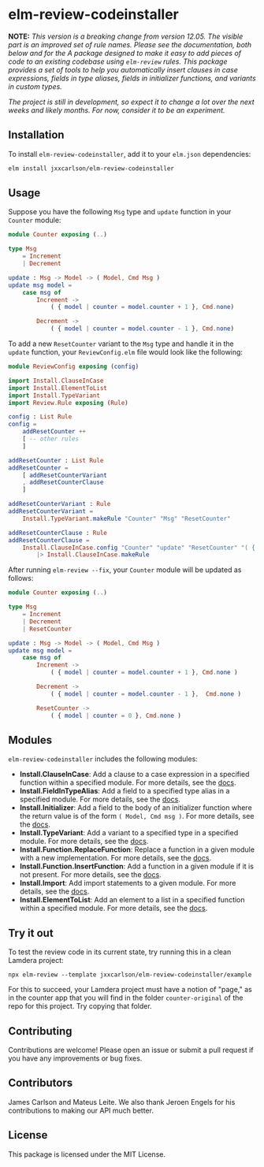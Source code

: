 # elm-review-codeinstaller

**NOTE:** *This version is a breaking change from version 12.05.  The visible part is an improved set of rule names. Please see the documentation,
both below and for the 
A package designed to make it easy to add pieces of code to an existing codebase using `elm-review` rules. This package provides a set of tools to help you automatically insert clauses in case expressions, fields in type aliases, fields in initializer functions, and variants in custom types.*

*The project is still in development, so expect it to change a lot over the next weeks and likely months. For now, consider it to be an experiment.*

## Installation

To install `elm-review-codeinstaller`, add it to your `elm.json` dependencies:

```bash
elm install jxxcarlson/elm-review-codeinstaller
```

## Usage

Suppose you have the following `Msg` type and `update` function in your `Counter` module:

```elm
module Counter exposing (..)

type Msg
    = Increment
    | Decrement

update : Msg -> Model -> ( Model, Cmd Msg )
update msg model =
    case msg of
        Increment ->
            ( { model | counter = model.counter + 1 }, Cmd.none)

        Decrement ->
            ( { model | counter = model.counter - 1 }, Cmd.none)
```

To add a new `ResetCounter` variant to the `Msg` type and handle it in the `update` function, your `ReviewConfig.elm` file would look like the following:

```elm
module ReviewConfig exposing (config)

import Install.ClauseInCase
import Install.ElementToList
import Install.TypeVariant
import Review.Rule exposing (Rule)

config : List Rule
config =
    addResetCounter ++
    [ -- other rules
    ]

addResetCounter : List Rule
addResetCounter =
    [ addResetCounterVariant
    , addResetCounterClause
    ]

addResetCounterVariant : Rule
addResetCounterVariant =
    Install.TypeVariant.makeRule "Counter" "Msg" "ResetCounter"

addResetCounterClause : Rule
addResetCounterClause =
    Install.ClauseInCase.config "Counter" "update" "ResetCounter" "( { model | counter = 0 }, Cmd.none )"
        |> Install.ClauseInCase.makeRule
```

After running `elm-review --fix`, your `Counter` module will be updated as follows:

```elm
module Counter exposing (..)

type Msg
    = Increment
    | Decrement
    | ResetCounter

update : Msg -> Model -> ( Model, Cmd Msg )
update msg model =
    case msg of
        Increment ->
            ( { model | counter = model.counter + 1 }, Cmd.none )

        Decrement ->
            ( { model | counter = model.counter - 1 },  Cmd.none )

        ResetCounter ->
            ( { model | counter = 0 }, Cmd.none )
```

## Modules

`elm-review-codeinstaller` includes the following modules:

- **Install.ClauseInCase**: Add a clause to a case expression in a specified function within a specified module. For more details, see the [docs](https://package.elm-lang.org/packages/jxxcarlson/elm-review-codeinstaller/latest/Install-ClauseInCase).
- **Install.FieldInTypeAlias**: Add a field to a specified type alias in a specified module. For more details, see the [docs](https://package.elm-lang.org/packages/jxxcarlson/elm-review-codeinstaller/latest/Install-FieldInTypeAlias).
- **Install.Initializer**: Add a field to the body of an initializer function where the return value is of the form `( Model, Cmd msg )`. For more details, see the [docs](https://package.elm-lang.org/packages/jxxcarlson/elm-review-codeinstaller/latest/Install-Initializer).
- **Install.TypeVariant**: Add a variant to a specified type in a specified module. For more details, see the [docs](https://package.elm-lang.org/packages/jxxcarlson/elm-review-codeinstaller/latest/Install-TypeVariant).
- **Install.Function.ReplaceFunction**: Replace a function in a given module with a new implementation. For more details, see the [docs](https://package.elm-lang.org/packages/jxxcarlson/elm-review-codeinstaller/latest/Install-Function-ReplaceFunction).
- **Install.Function.InsertFunction**: Add a function in a given module if it is not present. For more details, see the [docs](https://package.elm-lang.org/packages/jxxcarlson/elm-review-codeinstaller/latest/Install-Function-InsertFunction).
- **Install.Import**: Add import statements to a given module. For more details, see the [docs](https://package.elm-lang.org/packages/jxxcarlson/elm-review-codeinstaller/latest/Install-Import).
- **Install.ElementToList**: Add an element to a list in a specified function within a specified module. For more details, see the [docs](https://package.elm-lang.org/packages/jxxcarlson/elm-review-codeinstaller/latest/Install-ElementToList).

## Try it out

To test the review code in its current state, try running this in a clean Lamdera project:

```
npx elm-review --template jxxcarlson/elm-review-codeinstaller/example
```

For this to succeed, your Lamdera project must have a notion of "page," as in the counter app
that you will find in the folder `counter-original` of the
repo for this project. Try copying that folder.


## Contributing

Contributions are welcome! Please open an issue or submit a pull request if you have any improvements or bug fixes.

## Contributors

James Carlson and Mateus Leite.  We also thank Jeroen Engels for his
contributions to making our API much better.

## License

This package is licensed under the MIT License.
